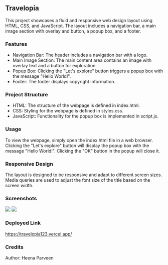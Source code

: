 ## Travelopia

This project showcases a fluid and responsive web design layout using HTML, CSS, and JavaScript. The layout includes a navigation bar, a main image section with overlay and button, a popup box, and a footer.

### Features
- Navigation Bar: The header includes a navigation bar with a logo.
- Main Image Section: The main content area contains an image with overlay text and a button for exploration.
- Popup Box: Clicking the "Let's explore" button triggers a popup box with the message "Hello World!".
- Footer: The footer displays copyright information.

### Project Structure

- HTML: The structure of the webpage is defined in index.html.
- CSS: Styling for the webpage is defined in styles.css.
- JavaScript: Functionality for the popup box is implemented in script.js.

### Usage
To view the webpage, simply open the index.html file in a web browser. Clicking the "Let's explore" button will display the popup box with the message "Hello World!". Clicking the "OK" button in the popup will close it.

### Responsive Design
The layout is designed to be responsive and adapt to different screen sizes. Media queries are used to adjust the font size of the title based on the screen width.

### Screenshots

<img src= "https://github.com/parveenheena/Travelopia/assets/147697958/c3f320ea-c8a9-4c45-af49-fa449ce46fa8" />

<img src="https://github.com/parveenheena/Travelopia/assets/147697958/a844af31-ec60-4f3c-8bf3-eb23ffe5e107" />

### Deployed Link

https://travelopia123.vercel.app/

### Credits
Author: Heena Parveen

